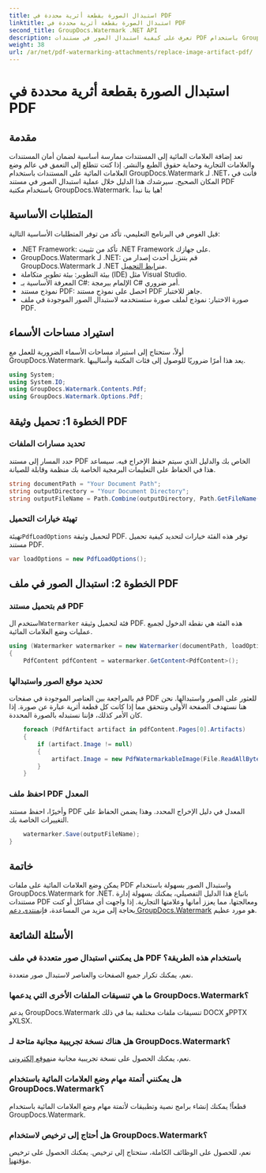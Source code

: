 ```yaml
---
title: استبدال الصورة بقطعة أثرية محددة في PDF
linktitle: استبدال الصورة بقطعة أثرية محددة في PDF
second_title: GroupDocs.Watermark .NET API
description: تعرف على كيفية استبدال الصور في مستندات PDF باستخدام GroupDocs.Watermark لـ .NET من خلال هذا البرنامج التعليمي الشامل خطوة بخطوة.
weight: 38
url: /ar/net/pdf-watermarking-attachments/replace-image-artifact-pdf/
---
```


# استبدال الصورة بقطعة أثرية محددة في PDF

## مقدمة
تعد إضافة العلامات المائية إلى المستندات ممارسة أساسية لضمان أمان المستندات والعلامات التجارية وحماية حقوق الطبع والنشر. إذا كنت تتطلع إلى التعمق في عالم وضع العلامات المائية على المستندات باستخدام GroupDocs.Watermark لـ .NET، فأنت في المكان الصحيح. سيرشدك هذا الدليل خلال عملية استبدال الصور في مستند PDF باستخدام مكتبة GroupDocs.Watermark. هيا بنا نبدأ!
## المتطلبات الأساسية
قبل الغوص في البرنامج التعليمي، تأكد من توفر المتطلبات الأساسية التالية:
- .NET Framework: تأكد من تثبيت .NET Framework على جهازك.
-  GroupDocs.Watermark لـ .NET: قم بتنزيل أحدث إصدار من GroupDocs.Watermark لـ .NET من[رابط التحميل](https://releases.groupdocs.com/Watermark/net/).
- بيئة التطوير: بيئة تطوير متكاملة (IDE) مثل Visual Studio.
- المعرفة الأساسية بـ C#: الإلمام ببرمجة C# أمر ضروري.
- نموذج مستند PDF: احصل على نموذج مستند PDF جاهز للاختبار.
- صورة الاختبار: نموذج لملف صورة ستستخدمه لاستبدال الصور الموجودة في ملف PDF.
## استيراد مساحات الأسماء
أولاً، ستحتاج إلى استيراد مساحات الأسماء الضرورية للعمل مع GroupDocs.Watermark. يعد هذا أمرًا ضروريًا للوصول إلى فئات المكتبة وأساليبها.
```csharp
using System;
using System.IO;
using GroupDocs.Watermark.Contents.Pdf;
using GroupDocs.Watermark.Options.Pdf;
```

## الخطوة 1: تحميل وثيقة PDF
### تحديد مسارات الملفات
حدد المسار إلى مستند PDF الخاص بك والدليل الذي سيتم حفظ الإخراج فيه. سيساعد هذا في الحفاظ على التعليمات البرمجية الخاصة بك منظمة وقابلة للصيانة.
```csharp
string documentPath = "Your Document Path";
string outputDirectory = "Your Document Directory";
string outputFileName = Path.Combine(outputDirectory, Path.GetFileName(documentPath));
```
### تهيئة خيارات التحميل
 تهيئة`PdfLoadOptions` لتحميل وثيقة PDF. توفر هذه الفئة خيارات لتحديد كيفية تحميل مستند PDF.
```csharp
var loadOptions = new PdfLoadOptions();
```
## الخطوة 2: استبدال الصور في ملف PDF
### قم بتحميل مستند PDF
 استخدم ال`Watermarker` فئة لتحميل وثيقة PDF. هذه الفئة هي نقطة الدخول لجميع عمليات وضع العلامات المائية.
```csharp
using (Watermarker watermarker = new Watermarker(documentPath, loadOptions))
{
    PdfContent pdfContent = watermarker.GetContent<PdfContent>();
```
### تحديد موقع الصور واستبدالها
قم بالمراجعة بين العناصر الموجودة في صفحات PDF للعثور على الصور واستبدالها. نحن هنا نستهدف الصفحة الأولى ونتحقق مما إذا كانت كل قطعة أثرية عبارة عن صورة. إذا كان الأمر كذلك، فإننا نستبدله بالصورة المحددة.
```csharp
    foreach (PdfArtifact artifact in pdfContent.Pages[0].Artifacts)
    {
        if (artifact.Image != null)
        {
            artifact.Image = new PdfWatermarkableImage(File.ReadAllBytes("Your Image Path"));
        }
    }
```
### احفظ ملف PDF المعدل
وأخيرًا، احفظ مستند PDF المعدل في دليل الإخراج المحدد. وهذا يضمن الحفاظ على التغييرات الخاصة بك.
```csharp
    watermarker.Save(outputFileName);
}
```

## خاتمة
 يمكن وضع العلامات المائية على ملفات PDF واستبدال الصور بسهولة باستخدام GroupDocs.Watermark for .NET. باتباع هذا الدليل التفصيلي، يمكنك بسهولة إدارة مستندات PDF ومعالجتها، مما يعزز أمانها وعلامتها التجارية. إذا واجهت أي مشاكل أو كنت بحاجة إلى مزيد من المساعدة، فإن[منتدى دعم GroupDocs.Watermark](https://forum.groupdocs.com/c/watermark/19) هو مورد عظيم.
## الأسئلة الشائعة
### هل يمكنني استبدال صور متعددة في ملف PDF باستخدام هذه الطريقة؟
نعم، يمكنك تكرار جميع الصفحات والعناصر لاستبدال صور متعددة.
### ما هي تنسيقات الملفات الأخرى التي يدعمها GroupDocs.Watermark؟
يدعم GroupDocs.Watermark تنسيقات ملفات مختلفة بما في ذلك DOCX وPPTX وXLSX.
### هل هناك نسخة تجريبية مجانية متاحة لـ GroupDocs.Watermark؟
 نعم، يمكنك الحصول على نسخة تجريبية مجانية من[موقع إلكتروني](https://releases.groupdocs.com/).
### هل يمكنني أتمتة مهام وضع العلامات المائية باستخدام GroupDocs.Watermark؟
قطعاً! يمكنك إنشاء برامج نصية وتطبيقات لأتمتة مهام وضع العلامات المائية باستخدام GroupDocs.Watermark.
### هل أحتاج إلى ترخيص لاستخدام GroupDocs.Watermark؟
 نعم، للحصول على الوظائف الكاملة، ستحتاج إلى ترخيص. يمكنك الحصول على ترخيص مؤقت[هنا](https://purchase.groupdocs.com/temporary-license/).